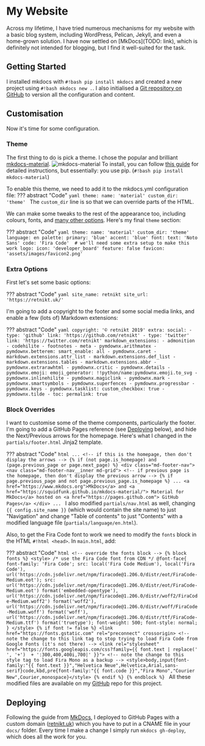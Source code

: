 # My Website
Across my lifetime, I have tried numerous mechanisms for my website with a basic blog system, including WordPress, Pelican, Jekyll, and even a home-grown solution. I have now settled on [MkDocs](TODO: link), which is definitely not intended for blogging, but I find it well-suited for the task.
## Getting Started
I installed mkdocs with `#!bash pip install mkdocs` and created a new project using `#!bash mkdocs new .`. I also initialised a [Git repository on GitHub](https://github.com/retnikt/retnikt.uk) to version all the configuration and content.
## Customisation
Now it's time for some configuration. 
### Theme
The first thing to do is pick a theme. I chose the popular and brilliant [mkdocs-material](https://squidfunk.github.io/mkdocs-material/).
![mkdocs-material](https://i.imgur.com/BjcuAVf.png)
To install, you can follow [this guide](https://squidfunk.github.io/mkdocs-material/) for detailed instructions, but essentially: you use pip. (`#!bash pip install mkdocs-material`)

To enable this theme, we need to add it to the mkdocs.yml configuration file:
??? abstract "Code"
    ```yaml
    theme:
      name: 'material'
      custom_dir: 'theme'
    ```
The `custom_dir` line is so that we can override parts of the HTML.

We can make some tweaks to the rest of the appearance too, including colours, fonts, and [many other options](https://squidfunk.github.io/mkdocs-material/getting-started/#configuration). Here's my final `theme` section:

??? abstract "Code"
    ```yaml
    theme:
      name: 'material'
      custom_dir: 'theme'
      language: en
      palette:
        primary: 'blue'
        accent: 'blue'
      font:
        text: 'Noto Sans'
        code: 'Fira Code'  # we'll need some extra setup to make this work
      logo:
        icon: 'developer_board'
      feature: false
      favicon: 'assets/images/favicon2.png'
    ```


### Extra Options
First let's set some basic options:

??? abstract "Code"
    ```yaml
    site_name: retnikt
    site_url: 'https://retnikt.uk/'
    ```

I'm going to add a copyright to the footer and some social media links, and enable a few (lots of) Markdown extensions:

??? abstract "Code"
    ```yaml
    copyright: '© retnikt 2019'
    extra:
      social:
        - type: 'github'
          link: 'https://github.com/retnikt'
        - type: 'twitter'
          link: 'https://twitter.com/retnikt'
    markdown_extensions:
      - admonition
      - codehilite
      - footnotes
      - meta
      - pymdownx.arithmatex
      - pymdownx.betterem:
          smart_enable: all
      - pymdownx.caret
      - markdown.extensions.attr_list
      - markdown.extensions.def_list
      - markdown.extensions.tables
      - markdown.extensions.abbr
      - pymdownx.extrarawhtml
      - pymdownx.critic
      - pymdownx.details
      - pymdownx.emoji:
          emoji_generator: !!python/name:pymdownx.emoji.to_svg
      - pymdownx.inlinehilite
      - pymdownx.magiclink
      - pymdownx.mark
      - pymdownx.smartsymbols
      - pymdownx.superfences
      - pymdownx.progressbar
      - pymdownx.keys
      - pymdownx.tasklist:
          custom_checkbox: true
      - pymdownx.tilde
      - toc:
          permalink: true
    ```
### Block Overrides
I want to customise some of the theme components, particularly the footer. I'm going to add a GitHub Pages reference (see [Deploying](#deploying) below), and hide the Next/Previous arrows for the homepage. Here's what I changed in the `partials/footer.html` Jinja2 template.

??? abstract "Code"
    ```html
      ...
      <!-- if this is the homepage, then don't display the arrows -->
      {% if (not page.is_homepage) and (page.previous_page or page.next_page) %}
        <div class="md-footer-nav">
          <nav class="md-footer-nav__inner md-grid">
            <!-- if previous page is the homepage, then don't display the previous arrow -->
            {% if page.previous_page and not page.previous_page.is_homepage %}
            ...
            <a href="https://www.mkdocs.org">MkDocs</a>
            and
            <a href="https://squidfunk.github.io/mkdocs-material/">
              Material for MkDocs</a>
            hosted on
            <a href="https://pages.github.com">
              GitHub Pages</a>
          </div>
          ...
    ```
I also modified `partials/nav.html` as well, changing `{{ config.site_name }}` (which would contain the site name) to just "Navigation" and change "Table of contents" to just "Contents" with a modified language file (`partials/language/en.html`).

Also, to get the Fira Code font to work we need to modify the `fonts` block in the HTML `#!html <head>`. In `main.html`, add:

??? abstract "Code"
    ```html
    <!-- override the fonts block -->
    {% block fonts %}
      <style>
      /* use the Fira Code font from CDN */
      @font-face{
        font-family: 'Fira Code';
        src: local('Fira Code Medium'), local('Fira Code'),
        url('https://cdn.jsdelivr.net/npm/firacode@1.206.0/distr/eot/FiraCode-Medium.eot');
        src: url('https://cdn.jsdelivr.net/npm/firacode@1.206.0/distr/eot/FiraCode-Medium.eot') format('embedded-opentype'),
            url('https://cdn.jsdelivr.net/npm/firacode@1.206.0/distr/woff2/FiraCode-Medium.woff2') format('woff2'),
            url('https://cdn.jsdelivr.net/npm/firacode@1.206.0/distr/woff/FiraCode-Medium.woff') format('woff'),
            url('https://cdn.jsdelivr.net/npm/firacode@1.206.0/distr/ttf/FiraCode-Medium.ttf') format('truetype');
        font-weight: 500;
        font-style: normal;
      }
      </style>
      {% if font != false %}
        <link href="https://fonts.gstatic.com" rel="preconnect" crossorigin>
        <!-- note the change to this link tag to stop trying to load Fira Code from Google Fonts (it's not there) -->
        <link rel="stylesheet" href="https://fonts.googleapis.com/css?family={{
              font.text | replace(' ', '+')  + ':300,400,400i,700|'
            }}">
        <!-- note the change to this style tag to load Fira Mono as a backup -->
        <style>body,input{font-family:"{{ font.text }}","Helvetica Neue",Helvetica,Arial,sans-serif}code,kbd,pre{font-family:"{{ font.code }}","Fira Mono","Courier New",Courier,monospace}</style>
      {% endif %}
    {% endblock %}
    ```
All these modified files are available on my [GitHub](https://github.com/retnikt/retnikt.uk) repo for this project.
## Deploying
Following the guide from [MkDocs](https://www.mkdocs.org/user-guide/deploying-your-docs/), I deployed to GitHub Pages with a custom domain ([retnikt.uk](https://retnikt.uk/)) which you have to put in a CNAME file in your `docs/` folder. Every time I  make a change I simply run `mkdocs gh-deploy`, which does all the work for you.
